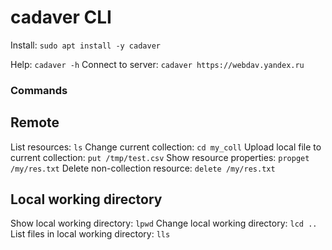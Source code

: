 # cadaver CLI

Install: `sudo apt install -y cadaver`

Help: `cadaver -h`
Connect to server: `cadaver https://webdav.yandex.ru`

### Commands

## Remote
List resources: `ls`
Change current collection: `cd my_coll`
Upload local file to current collection: `put /tmp/test.csv`
Show resource properties: `propget /my/res.txt`
Delete non-collection resource: `delete /my/res.txt`

## Local working directory
Show local working directory: `lpwd`
Change local working directory: `lcd ..`
List files in local working directory: `lls`
